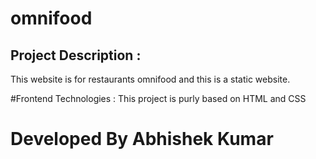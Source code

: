 # omnifood
## Project Description :
This website is for restaurants omnifood and this is a static website.

#Frontend Technologies :
This project is purly based on HTML and CSS

# Developed By Abhishek Kumar
